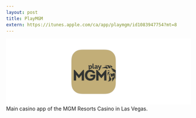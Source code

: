```yaml
---
layout: post
title: PlayMGM
extern: https://itunes.apple.com/ca/app/playmgm/id1083947754?mt=8
---
```

<img src="/images/fulls/mgmsportsbook.png" class="fit image">
Main casino app of the MGM Resorts Casino in Las Vegas.
